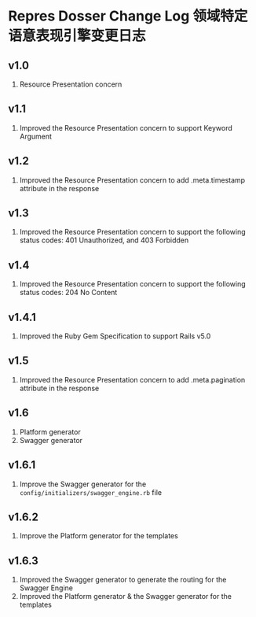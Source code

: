 # Repres Dosser Change Log 领域特定语意表现引擎变更日志

## v1.0
1. Resource Presentation concern

## v1.1
1. Improved the Resource Presentation concern to support Keyword Argument

## v1.2
1. Improved the Resource Presentation concern to add .meta.timestamp attribute in the response

## v1.3
1. Improved the Resource Presentation concern to support the following status codes: 401 Unauthorized, and 403 Forbidden

## v1.4
1. Improved the Resource Presentation concern to support the following status codes: 204 No Content

## v1.4.1
1. Improved the Ruby Gem Specification to support Rails v5.0

## v1.5
1. Improved the Resource Presentation concern to add .meta.pagination attribute in the response

## v1.6
1. Platform generator
2. Swagger generator

## v1.6.1
1. Improve the Swagger generator for the ``config/initializers/swagger_engine.rb`` file

## v1.6.2
1. Improve the Platform generator for the templates

## v1.6.3
1. Improved the Swagger generator to generate the routing for the Swagger Engine
2. Improved the Platform generator & the Swagger generator for the templates
